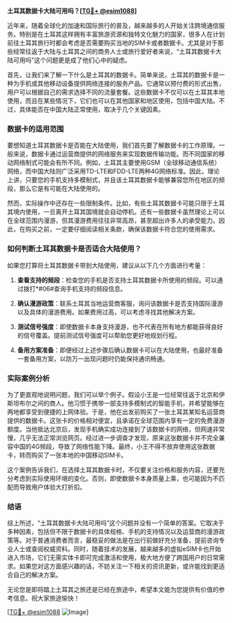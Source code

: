 **土耳其数据卡大陆可用吗？[[TG💪+ @esim1088](https://t.me/s/esim1088)]**

近年来，随着全球化的加速和国际旅行的普及，越来越多的人开始关注跨境通信服务。特别是在土耳其这样拥有丰富旅游资源和独特文化魅力的国家，很多人在计划前往土耳其旅行时都会考虑是否需要购买当地的SIM卡或者数据卡。尤其是对于那些经常往返于大陆与土耳其之间的商务人士或旅行爱好者来说，“土耳其数据卡大陆可用吗”这个问题更是成了他们心中的疑虑。

首先，让我们来了解一下什么是土耳其的数据卡。简单来说，土耳其的数据卡是一种为手机或其他移动设备提供网络连接的服务产品。它通常以预付费的形式出售，用户可以根据自己的需求选择不同的流量套餐。这些数据卡不仅可以在土耳其本地使用，而且在某些情况下，它们也可以在其他国家和地区使用，包括中国大陆。不过，具体能否在中国大陆正常使用，取决于几个关键因素。

### 数据卡的适用范围

要想知道土耳其数据卡是否能在大陆使用，我们首先要了解数据卡的工作原理。一般来说，数据卡通过运营商提供的网络服务来实现数据传输功能。而不同国家的移动网络制式可能会有所不同。例如，土耳其主要使用GSM（全球移动通信系统）网络，而中国大陆则广泛采用TD-LTE和FDD-LTE两种4G网络标准。因此，理论上讲，只要您的手机支持多模制式，并且该土耳其数据卡能够兼容您所在地区的频段，那么它是有可能在大陆使用的。

然而，实际操作中还存在一些限制条件。比如，有些土耳其数据卡可能只限于土耳其境内使用，一旦离开土耳其国境就会自动停机。还有一些数据卡虽然理论上可以在全球范围内漫游，但其漫游费用往往非常高昂，甚至超出许多人的承受能力。因此，在购买之前，一定要仔细阅读相关条款，确保该数据卡符合您的使用需求。

### 如何判断土耳其数据卡是否适合大陆使用？

如果您打算将土耳其数据卡带到大陆使用，建议从以下几个方面进行考量：

1. **查看支持的频段**：检查您的手机是否支持土耳其数据卡所使用的频段。可以通过拨打*#06#查询手机支持的频段信息。
   
2. **确认漫游政策**：联系土耳其当地运营商客服，询问该数据卡是否支持国际漫游以及具体的漫游费用。如果费用过高，可以考虑寻找其他解决方案。

3. **测试信号强度**：即使数据卡本身支持漫游，也不代表在所有地方都能获得良好的信号覆盖。提前测试信号强度可以帮助您更好地规划行程。

4. **备用方案准备**：即便经过上述步骤后确认数据卡可以在大陆使用，也最好准备一套备用方案，以防万一出现问题时仍能保持通讯畅通。

### 实际案例分析

为了更直观地说明问题，我们可以举个例子。假设小王是一位经常往返于北京和伊斯坦布尔之间的商人。他习惯于携带一部支持多模制式的智能手机，并希望能够在两地都享受到便捷的上网体验。于是，他在出发前购买了一张土耳其某知名运营商提供的数据卡。这张卡的价格相对便宜，且承诺在全球范围内享有一定的免费漫游额度。当他抵达北京后，发现手机确实成功连接到了该数据卡的网络，但网速非常慢，几乎无法正常浏览网页。经过进一步调查才发现，原来这张数据卡并不完全兼容中国的4G频段，导致了网络性能下降。最终，小王不得不放弃使用这张数据卡，转而购买了一张本地的中国移动SIM卡。

这个案例告诉我们，在选择土耳其数据卡时，不仅要关注价格和服务内容，还要充分考虑到实际使用环境的变化。否则，即使数据卡本身质量上乘，也可能因为不匹配而导致用户体验大打折扣。

### 结语

综上所述，“土耳其数据卡大陆可用吗”这个问题并没有一个简单的答案。它取决于多种因素，包括但不限于数据卡的具体规格、手机的支持情况以及运营商的漫游政策等。对于普通消费者而言，最稳妥的做法是在出行前做好充分准备，提前咨询专业人士或查阅权威资料。同时，随着技术的发展，越来越多的虚拟eSIM卡也开始进入市场，它们无需实体卡即可完成激活和使用，极大地方便了跨国用户的日常需求。如果您对这方面感兴趣的话，不妨关注一下相关的资讯更新，或许能找到更适合自己的解决方案。

无论您是即将踏上土耳其之旅还是已经在旅途中，希望本文能为您提供有价值的参考信息。祝大家旅途愉快！

[[TG💪+ @esim1088](https://t.me/s/esim1088) ![Image](https://i.postimg.cc/4NQfJmqS/Snipaste-2025-05-13-00-14-12.png)]